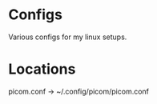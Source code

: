 # Configs
Various configs for my linux setups.


# Locations
picom.conf -> ~/.config/picom/picom.conf
